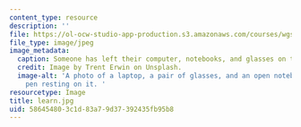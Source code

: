 ```yaml
---
content_type: resource
description: ''
file: https://ol-ocw-studio-app-production.s3.amazonaws.com/courses/wgs-700-changing-life-reading-the-intersections-of-gender-race-biology-and-literature-spring-2017/586454803c1d83a79d37392435fb95b8_learn.jpg
file_type: image/jpeg
image_metadata:
  caption: Someone has left their computer, notebooks, and glasses on the desk.
  credit: Image by Trent Erwin on Unsplash.
  image-alt: 'A photo of a laptop, a pair of glasses, and an open notebook with a
    pen resting on it. '
resourcetype: Image
title: learn.jpg
uid: 58645480-3c1d-83a7-9d37-392435fb95b8
---
```

